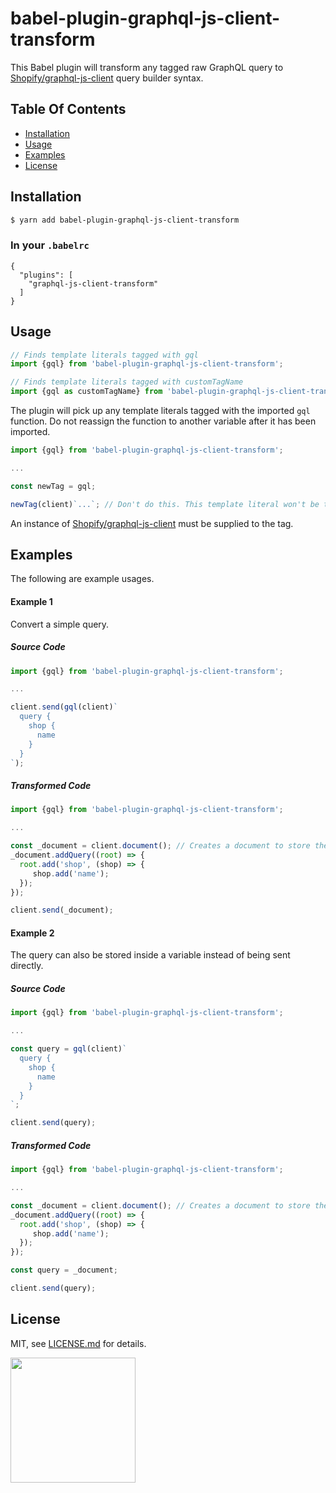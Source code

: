 # babel-plugin-graphql-js-client-transform

This Babel plugin will transform any tagged raw GraphQL query to [Shopify/graphql-js-client](https://github.com/Shopify/graphql-js-client) query builder syntax.

## Table Of Contents

- [Installation](#installation)
- [Usage](#usage)
- [Examples](#examples)
- [License](http://github.com/Shopify/babel-plugin-graphql-js-client-transform/blob/master/LICENSE.md)

## Installation
```bash
$ yarn add babel-plugin-graphql-js-client-transform
```

### In your `.babelrc`
```
{
  "plugins": [
    "graphql-js-client-transform"
  ]
}
```

## Usage

```js
// Finds template literals tagged with gql
import {gql} from 'babel-plugin-graphql-js-client-transform';

// Finds template literals tagged with customTagName
import {gql as customTagName} from 'babel-plugin-graphql-js-client-transform';
```
The plugin will pick up any template literals tagged with the imported `gql` function.
Do not reassign the function to another variable after it has been imported.
```js
import {gql} from 'babel-plugin-graphql-js-client-transform';

...

const newTag = gql;

newTag(client)`...`; // Don't do this. This template literal won't be transformed.
```

An instance of [Shopify/graphql-js-client](https://github.com/Shopify/graphql-js-client)
must be supplied to the tag.

## Examples

The following are example usages.

#### Example 1
Convert a simple query.

##### Source Code
``` js
import {gql} from 'babel-plugin-graphql-js-client-transform';

...

client.send(gql(client)`
  query {
    shop {
      name
    }
  }
`);
```

##### Transformed Code
```js
import {gql} from 'babel-plugin-graphql-js-client-transform';

...

const _document = client.document(); // Creates a document to store the query
_document.addQuery((root) => {
  root.add('shop', (shop) => {
     shop.add('name');
  });
});

client.send(_document);
```

#### Example 2
The query can also be stored inside a variable instead of being sent directly.

##### Source Code

```js
import {gql} from 'babel-plugin-graphql-js-client-transform';

...

const query = gql(client)`
  query {
    shop {
      name
    }
  }
`;

client.send(query);
```

##### Transformed Code
```js
import {gql} from 'babel-plugin-graphql-js-client-transform';

...

const _document = client.document(); // Creates a document to store the query
_document.addQuery((root) => {
  root.add('shop', (shop) => {
     shop.add('name');
  });
});

const query = _document;

client.send(query);
```

## License

MIT, see [LICENSE.md](http://github.com/Shopify/babel-plugin-graphql-js-client-transform/blob/master/LICENSE.md) for details.

<img src="https://cdn.shopify.com/shopify-marketing_assets/builds/19.0.0/shopify-full-color-black.svg" width="200" />
